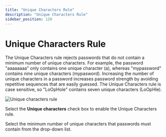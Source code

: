 ```yaml
---
title: "Unique Characters Rule"
description: "Unique Characters Rule"
sidebar_position: 120
---
```


# Unique Characters Rule

The Unique Characters rule rejects passwords that do not contain a minimum number of unique
characters. For example, the password "aaaaaaaa" only contains one unique character (a), whereas
"mypassword" contains nine unique characters (mypasword). Increasing the number of unique characters
in a password increases password strength by avoiding repetitive sequences that are easily guessed.
The Unique Characters rule is case sensitive, so "LoOpHole" contains seven unique characters
(LoOpHle).

![Unique characters rule](/images/passwordpolicyenforcer/11.1/administration/unique.webp)

Select the **Unique characters** check box to enable the Unique Characters rule.

Select the minimum number of unique characters that passwords must contain from the drop-down list.
